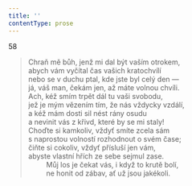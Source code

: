 ```yaml
---
title: ''
contentType: prose
---
```


58

> Chraň mě bůh, jenž mi dal být vaším otrokem,  
> abych vám vyčítal čas vašich kratochvílí  
> nebo se v duchu ptal, kde jste byl celý den —  
> já, váš man, čekám jen, až máte volnou chvíli.  
> Ach, kéž smím trpět dál tu vaši svobodu,  
> jež je mým vězením tím, že nás vždycky vzdálí,  
> a kéž mám dosti sil nést rány osudu  
> a nevinit vás z křivd, které by se mi staly!  
> Choďte si kamkoliv, vždyť smíte zcela sám  
> s naprostou volností rozhodnout o svém čase;  
> čiňte si cokoliv, vždyť přísluší jen vám,  
> abyste vlastní hřích ze sebe sejmul zase.  
>          Můj los je čekat vás, i když to krutě bolí,  
>          ne honit od zábav, ať už jsou jakékoli.
